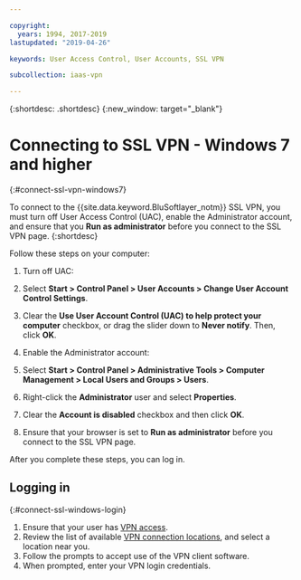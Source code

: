 ```yaml
---

copyright:
  years: 1994, 2017-2019
lastupdated: "2019-04-26"

keywords: User Access Control, User Accounts, SSL VPN

subcollection: iaas-vpn

---
```


{:shortdesc: .shortdesc}
{:new_window: target="_blank"}

# Connecting to SSL VPN - Windows 7 and higher
{:#connect-ssl-vpn-windows7}

To connect to the {{site.data.keyword.BluSoftlayer_notm}} SSL VPN, you must turn off User Access Control (UAC), enable the Administrator account, and ensure that you **Run as administrator** before you connect to the SSL VPN page.
{:shortdesc}

Follow these steps on your computer:

1. Turn off UAC:
																							   

  1. Select **Start > Control Panel > User Accounts > Change User Account Control Settings**.

  2. Clear the **Use User Account Control (UAC) to help protect your computer** checkbox, or drag the slider down to **Never notify**. Then, click **OK**.
																   
											  

2. Enable the Administrator account:

  1. Select **Start > Control Panel > Administrative Tools > Computer Management > Local Users and Groups > Users**.

  2. Right-click the **Administrator** user and select **Properties**.

  3. Clear the **Account is disabled** checkbox and then click **OK**.
						 

3. Ensure that your browser is set to **Run as administrator** before you connect to the SSL VPN page.

																																																

After you complete these steps, you can log in.

## Logging in
{:#connect-ssl-windows-login}

1. Ensure that your user has [VPN access](/docs/infrastructure/iaas-vpn?topic=VPN-activate-or-deacivate-ssl-vpn-access-for-a-user).
2. Review the list of available [VPN connection locations](/docs/iaas-vpn?topic=VPN-available-vpn-endpoints), and select a location near you.
3. Follow the prompts to accept use of the VPN client software.
4. When prompted, enter your VPN login credentials.